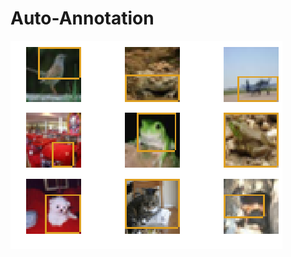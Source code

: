 # Auto-Annotation
![サンプル](https://github.com/shinmura0/Auto-Annotation/blob/master/fig1.png "サンプル")
